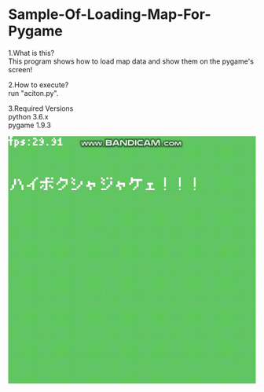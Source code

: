 # Sample-Of-Loading-Map-For-Pygame

1.What is this?<br>
 This program shows how to load map data and show them on the  pygame's screen!
 
2.How to execute?<br>
 run "aciton.py".
 
3.Required Versions<br>
 python 3.6.x<br>
 pygame 1.9.3
 
 
![demo](https://github.com/zAwAt/Sample-Of-Loading-Map-For-Pygame/blob/Media/media/bandicam-2019-01-21-21-47-38-671.gif)
